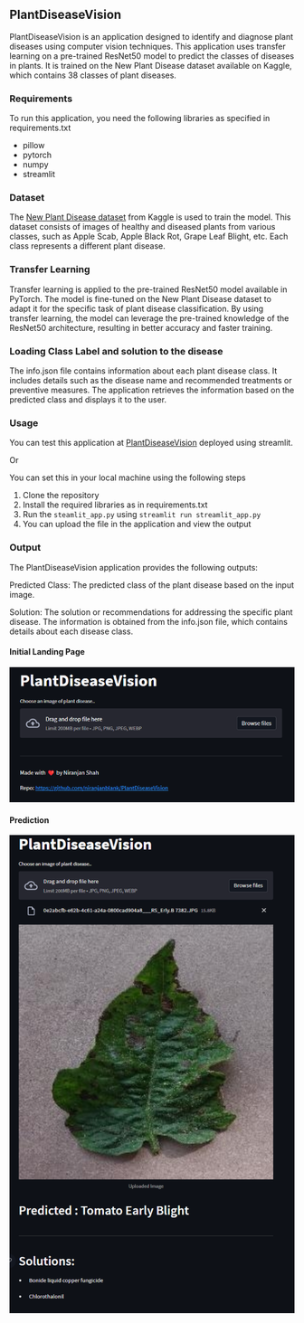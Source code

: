 ## PlantDiseaseVision
PlantDiseaseVision is an application designed to identify and diagnose plant diseases using computer
vision techniques. This application uses transfer learning on a pre-trained ResNet50 model to predict 
the classes of diseases in plants. It is trained on the New Plant Disease dataset available on Kaggle, 
which contains 38 classes of plant diseases.

### Requirements
To run this application, you need the following libraries as specified in requirements.txt
* pillow
* pytorch
* numpy 
* streamlit

### Dataset
The [New Plant Disease dataset](https://www.kaggle.com/datasets/vipoooool/new-plant-diseases-dataset) from Kaggle is used to train the model. This dataset consists 
of images of healthy and diseased plants from various classes, such as Apple Scab, Apple Black Rot, 
Grape Leaf Blight, etc. Each class represents a different plant disease.

### Transfer Learning
Transfer learning is applied to the pre-trained ResNet50 model available in PyTorch. 
The model is fine-tuned on the New Plant Disease dataset to adapt it for the specific task of plant 
disease classification. By using transfer learning, the model can leverage the pre-trained knowledge of 
the ResNet50 architecture, resulting in better accuracy and faster training.

### Loading Class Label and solution to the disease
The info.json file contains information about each plant disease class. 
It includes details such as the disease name and recommended treatments or preventive measures. 
The application retrieves the information based on the predicted class and displays it to the user.

### Usage
You can test this application at [PlantDiseaseVision](https://niranjanblank-plantdiseasevision-streamlit-app-5w8lq5.streamlit.app/)
deployed using streamlit.

Or

You can set this in your local machine using the following steps
1. Clone the repository
2. Install the required libraries as in requirements.txt
3. Run the `steamlit_app.py` using `streamlit run streamlit_app.py`
4. You can upload the file in the application and view the output

### Output
The PlantDiseaseVision application provides the following outputs:

Predicted Class: The predicted class of the plant disease based on the input image.

Solution: The solution or recommendations for addressing the specific plant disease. 
The information is obtained from the info.json file, which contains details 
about each disease class.

#### Initial Landing Page
![Landing Page](screenshots/initial_load.png)

#### Prediction
![Prediction](screenshots/prediction.png)

